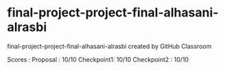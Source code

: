 # final-project-project-final-alhasani-alrasbi
final-project-project-final-alhasani-alrasbi created by GitHub Classroom

Scores :
Proposal : 10/10
Checkpoint1: 10/10
Checkpoint2 : 10/10
